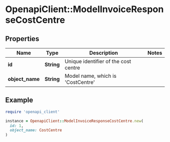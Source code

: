 # OpenapiClient::ModelInvoiceResponseCostCentre

## Properties

| Name | Type | Description | Notes |
| ---- | ---- | ----------- | ----- |
| **id** | **String** | Unique identifier of the cost centre |  |
| **object_name** | **String** | Model name, which is &#39;CostCentre&#39; |  |

## Example

```ruby
require 'openapi_client'

instance = OpenapiClient::ModelInvoiceResponseCostCentre.new(
  id: 1,
  object_name: CostCentre
)
```

